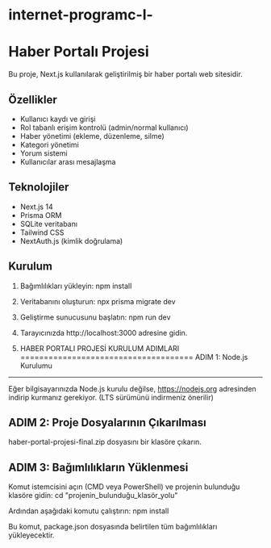 # internet-programc-l-
# Haber Portalı Projesi

Bu proje, Next.js kullanılarak geliştirilmiş bir haber portalı web sitesidir.

## Özellikler

- Kullanıcı kaydı ve girişi
- Rol tabanlı erişim kontrolü (admin/normal kullanıcı)
- Haber yönetimi (ekleme, düzenleme, silme)
- Kategori yönetimi
- Yorum sistemi
- Kullanıcılar arası mesajlaşma

## Teknolojiler

- Next.js 14
- Prisma ORM
- SQLite veritabanı
- Tailwind CSS
- NextAuth.js (kimlik doğrulama)

## Kurulum

1. Bağımlılıkları yükleyin:
npm install

2. Veritabanını oluşturun:
npx prisma migrate dev

3. Geliştirme sunucusunu başlatın:
npm run dev

4. Tarayıcınızda http://localhost:3000 adresine gidin.
5. HABER PORTALI PROJESİ KURULUM ADIMLARI
=====================================
ADIM 1: Node.js Kurulumu
-----------------------
Eğer bilgisayarınızda Node.js kurulu değilse, https://nodejs.org adresinden indirip kurmanız gerekiyor.
(LTS sürümünü indirmeniz önerilir)

ADIM 2: Proje Dosyalarının Çıkarılması
-------------------------------------
haber-portal-projesi-final.zip dosyasını bir klasöre çıkarın.

ADIM 3: Bağımlılıkların Yüklenmesi
---------------------------------
Komut istemcisini açın (CMD veya PowerShell) ve projenin bulunduğu klasöre gidin:
cd "projenin_bulunduğu_klasör_yolu"

Ardından aşağıdaki komutu çalıştırın:
npm install

Bu komut, package.json dosyasında belirtilen tüm bağımlılıkları yükleyecektir.
